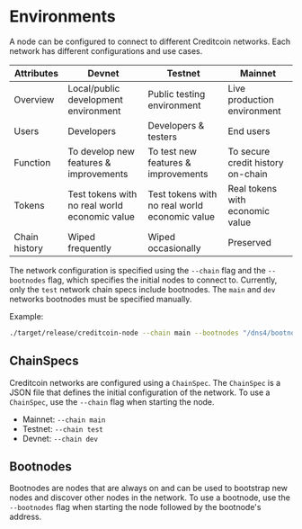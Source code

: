 # Environments

A node can be configured to connect to different Creditcoin networks. Each network has different configurations and use cases.

| Attributes    | Devnet                                        | Testnet                                       | Mainnet                           |
| ------------- | --------------------------------------------- | --------------------------------------------- | --------------------------------- |
| Overview      | Local/public development environment          | Public testing environment                    | Live production environment       |
| Users         | Developers                                    | Developers & testers                          | End users                         |
| Function      | To develop new features & improvements        | To test new features & improvements           | To secure credit history on-chain |
| Tokens        | Test tokens with no real world economic value | Test tokens with no real world economic value | Real tokens with economic value   |
| Chain history | Wiped frequently                              | Wiped occasionally                            | Preserved                         |

The network configuration is specified using the `--chain` flag and the `--bootnodes` flag, which specifies the initial nodes to connect to. Currently, only the `test` network chain specs include bootnodes. The `main` and `dev` networks bootnodes must be specified manually.

Example:

```bash
./target/release/creditcoin-node --chain main --bootnodes "/dns4/bootnode.creditcoin.network/tcp/30333/p2p/12D3KooWAEgDL126EUFxFfdQKiUhmx3BJPdszQHu9PsYsLCuavhb"
```

## **ChainSpecs**

Creditcoin networks are configured using a `ChainSpec`. The `ChainSpec` is a JSON file that defines the initial configuration of the network. To use a `ChainSpec`, use the `--chain` flag when starting the node.

* Mainnet: `--chain main`
* Testnet: `--chain test`
* Devnet: `--chain dev`

## **Bootnodes**

Bootnodes are nodes that are always on and can be used to bootstrap new nodes and discover other nodes in the network. To use a bootnode, use the `--bootnodes` flag when starting the node followed by the bootnode's address.
